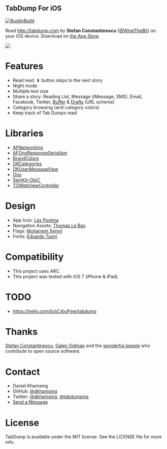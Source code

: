TabDump For iOS
---------------
[![BuddyBuild](https://dashboard.buddybuild.com/api/statusImage?appID=562aa6bb249256010021138a&branch=master&build=latest)](https://dashboard.buddybuild.com/apps/562aa6bb249256010021138a/build/latest)

Read http://tabdump.com by **Stefan Constantinescu** ([@WhatTheBit](https://twitter.com/WhatTheBit)) on your iOS device. Download on [the App Store](https://itunes.apple.com/us/app/tab-dump/id868214144).

![](assets/screenshots/screenshot.png)


# Features

- Read next: ⬇ button skips to the next story
- Night mode
- Multiple text size
- Share a story: Reading List, Message (iMessage, SMS), Email, Facebook, Twitter, [Buffer](https://bufferapp.com/app) & [Drafts](http://agiletortoise.com/drafts/) (URL scheme)
- Category browsing (and category colors)
- Keep track of Tab Dumps read


# Libraries

- [AFNetworking](http://afnetworking.com/)
- [AFOnoResponseSerializer](https://github.com/AFNetworking/AFOnoResponseSerializer)
- [BrandColors](https://github.com/dkhamsing/BrandColors)
- [DKCategories](https://github.com/dkhamsing/DKCategories)
- [DKUserMessageView](https://github.com/dkhamsing/DKUserMessageView)
- [Ono](https://github.com/mattt/Ono)
- [SpinKit-ObjC](https://github.com/raymondjavaxx/SpinKit-ObjC)
- [TOWebViewController](https://github.com/TimOliver/TOWebViewController)


# Design

- App Icon: [Lex Postma](http://www.lexpostma.me)
- Navigation Assets: [Thomas Le Bas](http://thomaslebas.com)
- Flags: [Muharrem Şenyıl](https://dribbble.com/msenyil)
- Fonts: [Eduardo Tunni](http://www.tipo.net.ar)


# Compatibility

- This project uses ARC.
- This project was tested with iOS 7 (iPhone & iPad).


# TODO

- https://trello.com/b/sC4juPme/tabdump


# Thanks

[Stefan Constantinescu](http://tabdump.com), [Galen Gidman](http://brandcolors.net) and the [wonderful people](https://github.com/stars/dkhamsing) who contribute to open source software.


# Contact

- Daniel Khamsing
- GitHub: [@dkhamsing](https://github.com/dkhamsing)
- Twitter: [@dkhamsing](https://twitter.com/dkhamsing), [@tabdumpios](https://twitter.com/tabdumpios)
- [Send a Message](http://dkhamsing.tumblr.com/ask)


# License

TabDump is available under the MIT license. See the LICENSE file for more info.
